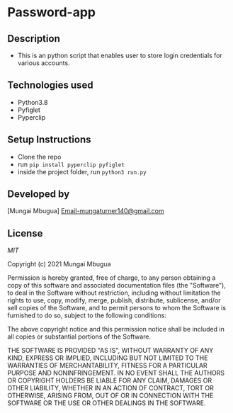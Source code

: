 # Password-app

## Description
- This is an python script that enables user to store login credentials for various accounts.

## Technologies used
* Python3.8
* Pyfiglet
* Pyperclip

## Setup Instructions
- Clone the repo
- run `pip install pyperclip pyfiglet`
- inside the project folder, run `python3 run.py`

## Developed by
[Mungai Mbugua]
Email-mungaturner140@gmail.com

## License
_MIT_

Copyright (c) 2021 Mungai Mbugua

Permission is hereby granted, free of charge, to any person obtaining a copy
of this software and associated documentation files (the "Software"), to deal
in the Software without restriction, including without limitation the rights
to use, copy, modify, merge, publish, distribute, sublicense, and/or sell
copies of the Software, and to permit persons to whom the Software is
furnished to do so, subject to the following conditions:

The above copyright notice and this permission notice shall be included in all
copies or substantial portions of the Software.

THE SOFTWARE IS PROVIDED "AS IS", WITHOUT WARRANTY OF ANY KIND, EXPRESS OR
IMPLIED, INCLUDING BUT NOT LIMITED TO THE WARRANTIES OF MERCHANTABILITY,
FITNESS FOR A PARTICULAR PURPOSE AND NONINFRINGEMENT. IN NO EVENT SHALL THE
AUTHORS OR COPYRIGHT HOLDERS BE LIABLE FOR ANY CLAIM, DAMAGES OR OTHER
LIABILITY, WHETHER IN AN ACTION OF CONTRACT, TORT OR OTHERWISE, ARISING FROM,
OUT OF OR IN CONNECTION WITH THE SOFTWARE OR THE USE OR OTHER DEALINGS IN THE
SOFTWARE.